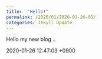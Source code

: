 ```yaml
---
title:  "Hello!"
permalink: /2020/01/2020-01-26-01/
categories: Jekyll Update
---
```

Hello my new blog ..

2020-01-26 12:47:03 +0900

